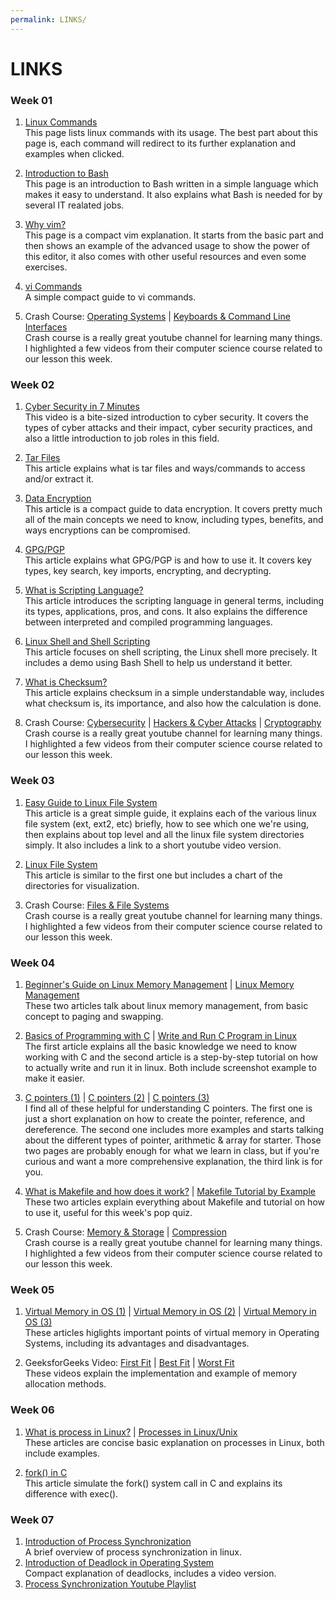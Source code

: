 ```yaml
---
permalink: LINKS/
---
```


# LINKS

### Week 01
1. [Linux Commands](https://www.geeksforgeeks.org/linux-commands/)<br/>
This page lists linux commands with its usage. The best part about this page is, each command will redirect to its further explanation and examples when clicked.

2. [Introduction to Bash](https://www.techtarget.com/searchdatacenter/definition/bash-Bourne-Again-Shell)<br/>
This page is an introduction to Bash written in a simple language which makes it easy to understand. It also explains what Bash is needed for by several IT realated jobs.

3. [Why vim?](https://missing.csail.mit.edu/2020/editors/)<br/>
This page is a compact vim explanation. It starts from the basic part and then shows an example of the advanced usage to show the power of this editor, it also comes with other useful resources and even some exercises.

4. [vi Commands](https://www.guru99.com/the-vi-editor.html)<br/>
A simple compact guide to vi commands.

5. Crash Course: [Operating Systems](https://youtu.be/26QPDBe-NB8) | [Keyboards & Command Line Interfaces](https://youtu.be/4RPtJ9UyHS0)<br/>
Crash course is a really great youtube channel for learning many things. I highlighted a few videos from their computer science course related to our lesson this week.

### Week 02
1. [Cyber Security in 7 Minutes](https://youtu.be/inWWhr5tnEA)<br/>
This video is a bite-sized introduction to cyber security. It covers the types of cyber attacks and their impact, cyber security practices, and also a little introduction to job roles in this field.

2. [Tar Files](https://www.howtogeek.com/409742/how-to-extract-files-from-a-.tar.gz-or-.tar.bz2-file-on-linux/)<br/>
This article explains what is tar files and ways/commands to access and/or extract it.

3. [Data Encryption](https://cloudian.com/guides/data-protection/data-encryption-the-ultimate-guide/)<br/>
This article is a compact guide to data encryption. It covers pretty much all of the main concepts we need to know, including types, benefits, and ways encryptions can be compromised.

4. [GPG/PGP](https://www.privex.io/articles/what-is-gpg)<br/>
This article explains what GPG/PGP is and how to use it. It covers key types, key search, key imports, encrypting, and decrypting.

5. [What is Scripting Language?](https://careerkarma.com/blog/what-is-a-scripting-language/)<br/>
This article introduces the scripting language in general terms, including its types, applications, pros, and cons. It also explains the difference between interpreted and compiled programming languages.

6. [Linux Shell and Shell Scripting](https://www.geeksforgeeks.org/introduction-linux-shell-shell-scripting/)<br/>
This article focuses on shell scripting, the Linux shell more precisely. It includes a demo using Bash Shell to help us understand it better.

7. [What is Checksum?](https://www.howtogeek.com/363735/what-is-a-checksum-and-why-should-you-care/)<br/>
This article explains checksum in a simple understandable way, includes what checksum is, its importance, and also how the calculation is done.

8. Crash Course: [Cybersecurity](https://youtu.be/bPVaOlJ6ln0) | [Hackers & Cyber Attacks](https://youtu.be/_GzE99AmAQU) | [Cryptography](https://youtu.be/jhXCTbFnK8o)<br/>
Crash course is a really great youtube channel for learning many things. I highlighted a few videos from their computer science course related to our lesson this week.

### Week 03
1. [Easy Guide to Linux File System](https://likegeeks.com/linux-file-system/)<br/>
This article is a great simple guide, it explains each of the various linux file system (ext, ext2, etc) briefly, how to see which one we're using, then explains about top level and all the linux file system directories simply. It also includes a link to a short youtube video version.

2. [Linux File System](https://www.linuxfoundation.org/blog/blog/classic-sysadmin-the-linux-filesystem-explained)<br/>
This article is similar to the first one but includes a chart of the directories for visualization.

3. Crash Course: [Files & File Systems](https://youtu.be/KN8YgJnShPM)<br/>
Crash course is a really great youtube channel for learning many things. I highlighted a few videos from their computer science course related to our lesson this week.

### Week 04
1. [Beginner's Guide on Linux Memory Management](https://www.golinuxcloud.com/tutorial-linux-memory-management-overview/) | [Linux Memory Management](https://www.javatpoint.com/linux-memory-management)<br/>
These two articles talk about linux memory management, from basic concept to paging and swapping.

2. [Basics of Programming with C](https://opensource.com/article/20/8/c-programming-cheat-sheet) | [Write and Run C Program in Linux](https://vitux.com/how-to-write-and-run-a-c-program-in-linux/)<br/>
The first article explains all the basic knowledge we need to know working with C and the second article is a step-by-step tutorial on how to actually write and run it in linux. Both include screenshot example to make it easier.

3. [C pointers (1)](https://www.w3schools.com/c/c_pointers.php) | [C pointers (2)](https://www.geeksforgeeks.org/pointers-in-c-and-c-set-1-introduction-arithmetic-and-array/) | [C pointers (3)](https://www.freecodecamp.org/news/pointers-in-c-are-not-as-difficult-as-you-think/)<br/>
I find all of these helpful for understanding C pointers. The first one is just a short explanation on how to create the pointer, reference, and dereference. The second one includes more examples and starts talking about the different types of pointer, arithmetic & array for starter. Those two pages are probably enough for what we learn in class, but if you're curious and want a more comprehensive explanation, the third link is for you.

4. [What is Makefile and how does it work?](https://opensource.com/article/18/8/what-how-makefile) | [Makefile Tutorial by Example](https://makefiletutorial.com/)<br/>
These two articles explain everything about Makefile and tutorial on how to use it, useful for this week's pop quiz.

5. Crash Course: [Memory & Storage](https://youtu.be/TQCr9RV7twk) | [Compression](https://youtu.be/OtDxDvCpPL4)<br/>
Crash course is a really great youtube channel for learning many things. I highlighted a few videos from their computer science course related to our lesson this week.

### Week 05
1. [Virtual Memory in OS (1)](https://www.techtarget.com/searchstorage/definition/virtual-memory) | [Virtual Memory in OS (2)](https://www.geeksforgeeks.org/virtual-memory-in-operating-system/) | [Virtual Memory in OS (3)](https://www.guru99.com/virtual-memory-in-operating-system.html)<br/>
These articles higlights important points of virtual memory in Operating Systems, including its advantages and disadvantages.

2. GeeksforGeeks Video: [First Fit](https://youtu.be/RZ6674-mjrQ) | [Best Fit](https://youtu.be/TQSVMBsK1kk) | [Worst Fit](https://youtu.be/fQY2FVhDu9k)<br/>
These videos explain the implementation and example of memory allocation methods. 

### Week 06
1. [What is process in Linux?](https://www.educative.io/answers/what-is-a-process-in-linux) | [Processes in Linux/Unix](https://www.geeksforgeeks.org/processes-in-linuxunix/)<br/>
These articles are concise basic explanation on processes in Linux, both include examples.

2. [fork() in C](https://www.geeksforgeeks.org/fork-system-call/)<br/>
This article simulate the fork() system call in C and explains its difference with exec().

### Week 07
1. [Introduction of Process Synchronization](https://www.geeksforgeeks.org/introduction-of-process-synchronization/)<br/>
A brief overview of process synchronization in linux.
2. [Introduction of Deadlock in Operating System](https://www.geeksforgeeks.org/introduction-of-deadlock-in-operating-system/)<br/>
Compact explanation of deadlocks, includes a video version.
3. [Process Synchronization Youtube Playlist](https://youtube.com/playlist?list=PLBlnK6fEyqRjDf_dmCEXgl6XjVKDDj0M2)<br/>
